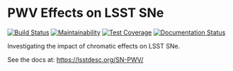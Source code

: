 # PWV Effects on LSST SNe

[![Build Status](https://github.com/LSSTDESC/SN-PWV/workflows/Unit%20Tests/badge.svg)](https://github.com/LSSTDESC/SN-PWV/actions)
[![Maintainability](https://api.codeclimate.com/v1/badges/c77e237f49aa8bb65807/maintainability)](https://codeclimate.com/github/LSSTDESC/SN-PWV/maintainability)
[![Test Coverage](https://api.codeclimate.com/v1/badges/c77e237f49aa8bb65807/test_coverage)](https://codeclimate.com/github/LSSTDESC/SN-PWV/test_coverage)
[![Documentation Status](https://github.com/LSSTDESC/SN-PWV/workflows/Deploy%20Docs%20to%20gh-pages/badge.svg)](https://lsstdesc.org/SN-PWV/)

Investigating the impact of chromatic effects on LSST SNe.

See the docs at: https://lsstdesc.org/SN-PWV/

